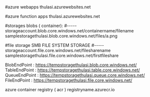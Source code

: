 #azure webapps
thulasi.azurewebsites.net

#azure function apps
thulasi.azurewebsites.net


#storages blobs ( container):
#-----storageaccount.blob.core.windows.net/containername/filename
samplestoragethulasi.blob.core.windows.net/files/a.png


#file storage
SMB FILE SYSTEM STORAGE
#-----storageaccount.file.core.windows.net/filesharename
samplestoragethulasi.file.core.windows.net/firstfileshare





                                                                       
BlobEndPoint       : https://tempstoragethulasi.blob.core.windows.net/
TableEndPoint      : https://tempstoragethulasi.table.core.windows.net/
QueueEndPoint      : https://tempstoragethulasi.queue.core.windows.net/
FileEndPoint       : https://tempstoragethulasi.file.core.windows.net/


azure container registry ( acr )
registryname.azurecr.io


